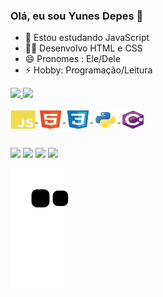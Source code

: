 ### Olá, eu sou Yunes Depes 👋

- 📖 Estou estudando JavaScript
- 👨‍💻 Desenvolvo HTML e CSS
- 😄 Pronomes : Ele/Dele
- ⚡ Hobby: Programação/Leitura

<div>
  <a href="https://github.com/yunesdepes">
  <img height="160em" src="https://github-readme-stats.vercel.app/api?username=yunesdepes&show_icons=true&theme=algolia&include_all_commits=true&count_private=true"/>
  <img height="140em" src="https://github-readme-stats.vercel.app/api/top-langs/?username=yunesdepes&layout=compact&langs_count=7&theme=algolia"/>
</div>
<div style="display: inline_block"><br>
  <img align="center" alt="Yunes-Js" height="30" width="40" src="https://raw.githubusercontent.com/devicons/devicon/master/icons/javascript/javascript-plain.svg">
  <img align="center" alt="Yunes-HTML" height="30" width="40" src="https://raw.githubusercontent.com/devicons/devicon/master/icons/html5/html5-original.svg">
  <img align="center" alt="Yunes-CSS" height="30" width="40" src="https://raw.githubusercontent.com/devicons/devicon/master/icons/css3/css3-original.svg">
  <img align="center" alt="Yunes-Python" height="30" width="40" src="https://raw.githubusercontent.com/devicons/devicon/master/icons/python/python-original.svg">
  <img align="center" alt="Yunes-Csharp" height="30" width="40" src="https://raw.githubusercontent.com/devicons/devicon/master/icons/csharp/csharp-original.svg">

  ##
  
  <div> 
  <a href="https://instagram.com/yunes_depes" target="_blank"><img src="https://img.shields.io/badge/-Instagram-%23E4405F?style=for-the-badge&logo=instagram&logoColor=white" target="_blank"></a>
 	<a href="https://twitter.com/yunes_depes" target="_blank"><img src="https://img.shields.io/badge/Twitter-1DA1F2?style=for-the-badge&logo=twitter&logoColor=white" target="_blank"></a> 
  <a href = "mailto:contatoyunes@gmail.com"><img src="https://img.shields.io/badge/-Gmail-%23333?style=for-the-badge&logo=gmail&logoColor=white" target="_blank"></a>
  <a href="https://www.linkedin.com/in/yunes-depes-7988451b9/" target="_blank"><img src="https://img.shields.io/badge/-LinkedIn-%230077B5?style=for-the-badge&logo=linkedin&logoColor=white" target="_blank"></a> 
 
  ![Snake animation](https://github.com/rafaballerini/rafaballerini/blob/output/github-contribution-grid-snake.svg)
 
</div>
